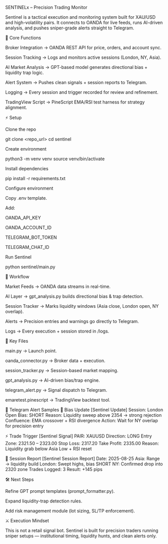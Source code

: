 SENTINELx – Precision Trading Monitor

Sentinel is a tactical execution and monitoring system built for XAU/USD and high-volatility pairs. It connects to OANDA for live feeds, runs AI-driven analysis, and pushes sniper-grade alerts straight to Telegram.

🔑 Core Functions

Broker Integration → OANDA REST API for price, orders, and account sync.

Session Tracking → Logs and monitors active sessions (London, NY, Asia).

AI Market Analysis → GPT-based model generates directional bias + liquidity trap logic.

Alert System → Pushes clean signals + session reports to Telegram.

Logging → Every session and trigger recorded for review and refinement.

TradingView Script → PineScript EMA/RSI test harness for strategy alignment.

⚡ Setup

Clone the repo

git clone <repo_url>
cd sentinel


Create environment

python3 -m venv venv
source venv/bin/activate


Install dependencies

pip install -r requirements.txt


Configure environment

Copy .env template.

Add:

OANDA_API_KEY

OANDA_ACCOUNT_ID

TELEGRAM_BOT_TOKEN

TELEGRAM_CHAT_ID

Run Sentinel

python sentinel/main.py

🎯 Workflow

Market Feeds → OANDA data streams in real-time.

AI Layer → gpt_analysis.py builds directional bias & trap detection.

Session Tracker → Marks liquidity windows (Asia close, London open, NY overlap).

Alerts → Precision entries and warnings go directly to Telegram.

Logs → Every execution + session stored in /logs.

📂 Key Files

main.py → Launch point.

oanda_connector.py → Broker data + execution.

session_tracker.py → Session-based market mapping.

gpt_analysis.py → AI-driven bias/trap engine.

telegram_alert.py → Signal dispatch to Telegram.

emaretest.pinescript → TradingView backtest tool.

📲 Telegram Alert Samples
🔔 Bias Update
[Sentinel Update]
Session: London Open
Bias: SHORT
Reason: Liquidity sweep above 2354 → strong rejection
Confluence: EMA crossover + RSI divergence
Action: Wait for NY overlap for precision entry

⚡ Trade Trigger
[Sentinel Signal]
PAIR: XAUUSD
Direction: LONG
Entry Zone: 2321.50 – 2323.00
Stop Loss: 2317.20
Take Profit: 2335.00
Reason: Liquidity grab below Asia Low + RSI reset

📑 Session Report
[Sentinel Session Report]
Date: 2025-08-25
Asia: Range → liquidity build
London: Swept highs, bias SHORT
NY: Confirmed drop into 2320 zone
Trades Logged: 3
Result: +145 pips

🛠 Next Steps

Refine GPT prompt templates (prompt_formatter.py).

Expand liquidity-trap detection rules.

Add risk management module (lot sizing, SL/TP enforcement).

⚔️ Execution Mindset

This is not a retail signal bot.
Sentinel is built for precision traders running sniper setups — institutional timing, liquidity hunts, and clean alerts only.
